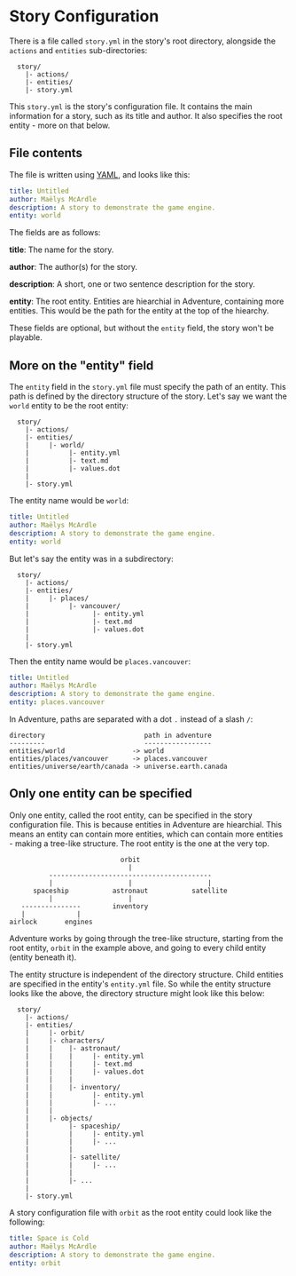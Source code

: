 # Story Configuration

There is a file called `story.yml` in the story's root directory, alongside
the `actions` and `entities` sub-directories:

```
  story/
    |- actions/
    |- entities/
    |- story.yml
```

This `story.yml` is the story's configuration file. It contains the main
information for a story, such as its title and author. It also specifies
the root entity - more on that below.

## File contents

The file is written using [YAML](https://en.wikipedia.org/wiki/YAML), and looks
like this:

```yaml
title: Untitled
author: Maëlys McArdle
description: A story to demonstrate the game engine.
entity: world
```

The fields are as follows:

**title**: The name for the story.

**author**: The author(s) for the story.

**description**: A short, one or two sentence description for the story.

**entity**: The root entity. Entities are hiearchial in Adventure, containing
more entities. This would be the path for the entity at the top of the hiearchy.

These fields are optional, but without the `entity` field, the story won't
be playable.

## More on the "entity" field

The `entity` field in the `story.yml` file must specify the path of an entity.
This path is defined by the directory structure of the story. Let's say we 
want the `world` entity to be the root entity:

```
  story/
    |- actions/
    |- entities/
    |     |- world/
    |          |- entity.yml
    |          |- text.md
    |          |- values.dot
    |
    |- story.yml
```

The entity name would be `world`:

```yaml
title: Untitled
author: Maëlys McArdle
description: A story to demonstrate the game engine.
entity: world
```

But let's say the entity was in a subdirectory:

```
  story/
    |- actions/
    |- entities/
    |     |- places/
    |          |- vancouver/
    |                |- entity.yml
    |                |- text.md
    |                |- values.dot
    |
    |- story.yml
```

Then the entity name would be `places.vancouver`:

```yaml
title: Untitled
author: Maëlys McArdle
description: A story to demonstrate the game engine.
entity: places.vancouver
```

In Adventure, paths are separated with a dot `.` instead of a slash `/`:

```
directory                         path in adventure
---------                         -----------------
entities/world                 -> world
entities/places/vancouver      -> places.vancouver
entities/universe/earth/canada -> universe.earth.canada
```

## Only one entity can be specified

Only one entity, called the root entity, can be specified in the story 
configuration file. This is because entities in Adventure are hiearchial.
This means an entity can contain more entities, which can contain more 
entities - making a tree-like structure. The root entity is the one at
the very top.

```
                            orbit
                              |
          -----------------------------------------
          |                   |                   |
      spaceship           astronaut           satellite   
          |                   |
   ---------------        inventory
   |             |
airlock       engines          
```

Adventure works by going through the tree-like structure, starting from the 
root entity, `orbit` in the example above, and going to every child
entity (entity beneath it).

The entity structure is independent of the directory structure. Child entities
are specified in the entity's `entity.yml` file. So while the entity structure
looks like the above, the directory structure might look like this below:

```
  story/
    |- actions/
    |- entities/
    |     |- orbit/
    |     |- characters/
    |     |    |- astronaut/
    |     |    |     |- entity.yml
    |     |    |     |- text.md
    |     |    |     |- values.dot
    |     |    |
    |     |    |- inventory/
    |     |          |- entity.yml
    |     |          |- ...
    |     |
    |     |- objects/
    |          |- spaceship/
    |          |     |- entity.yml
    |          |     |- ...
    |          |
    |          |- satellite/
    |          |     |- ...
    |          |
    |          |- ...
    |
    |- story.yml
```

A story configuration file with `orbit` as the root entity could look 
like the following:

```yaml
title: Space is Cold
author: Maëlys McArdle
description: A story to demonstrate the game engine.
entity: orbit
```